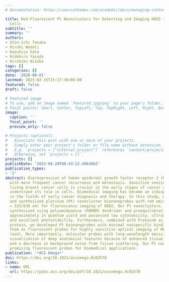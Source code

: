 ```yaml
---
# Documentation: https://sourcethemes.com/academic/docs/managing-content/

title: Red-Fluorescent Pt Nanoclusters for Detecting and Imaging HER2 in Breast Cancer
  Cells
subtitle: ''
summary: ''
authors:
- Shin-ichi Tanaka
- Hiroki Wadati
- Kazuhisa Sato
- Hidehiro Yasuda
- Hirohiko Niioka
tags: []
categories: []
date: '2020-09-01'
lastmod: 2023-02-15T15:27:36+09:00
featured: false
draft: false

# Featured image
# To use, add an image named `featured.jpg/png` to your page's folder.
# Focal points: Smart, Center, TopLeft, Top, TopRight, Left, Right, BottomLeft, Bottom, BottomRight.
image:
  caption: ''
  focal_point: ''
  preview_only: false

# Projects (optional).
#   Associate this post with one or more of your projects.
#   Simply enter your project's folder or file name without extension.
#   E.g. `projects = ["internal-project"]` references `content/project/deep-learning/index.md`.
#   Otherwise, set `projects = []`.
projects: []
publishDate: '2023-08-20T08:43:22.496360Z'
publication_types:
- '2'
abstract: Overexpression of human epidermal growth factor receptor 2 (HER2) is associated
  with more frequent cancer recurrence and metastasis. Sensitive sensing of HER2 in
  living breast cancer cells is crucial in the early stages of cancer and to further
  understand its role in cells. Biomedical imaging has become an indispensable tool
  in the fields of early cancer diagnosis and therapy. In this study, we designed
  and synthesized platinum (Pt) nanocluster bionanoprobes with red emission (Ex/Em
  = 535/630 nm) for fluorescence imaging of HER2. Our Pt nanoclusters, which were
  synthesized using polyamidoamine (PAMAM) dendrimer and preequilibration, exhibited
  approximately 1% quantum yield and possessed low cytotoxicity, ultrasmall size,
  and excellent photostability. Furthermore, combined with ProteinA as an adapter
  protein, we developed Pt bionanoprobes with minimal nonspecific binding and utilized
  them as fluorescent probes for highly sensitive optical imaging of HER2 at the cellular
  level. More importantly, molecular probes with long-wavelength emission have allowed
  visualization of deep anatomical features because of enhanced tissue penetration
  and a decrease in background noise from tissue scattering. Our Pt nanoclusters are
  promising fluorescent probes for biomedical applications.
publication: '*ACS Omega*'
doi: https://doi.org/10.1021/acsomega.0c02578
links:
- name: URL
  url: https://pubs.acs.org/doi/pdf/10.1021/acsomega.0c02578
---
```

